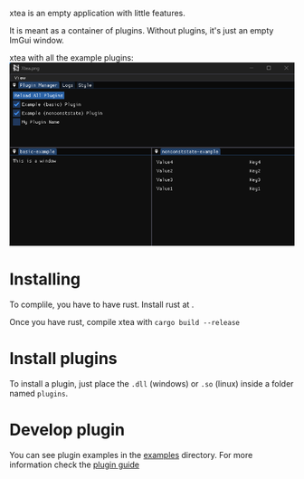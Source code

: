 xtea is an empty application with little features.

It is meant as a container of plugins. Without plugins, it's just an empty ImGui window.

xtea with all the example plugins:
![xtea window](resources/image.png)

# Installing

To complile, you have to have rust. Install rust at [](https://www.rust-lang.org/tools/install).

Once you have rust, compile xtea with `cargo build --release`

# Install plugins

To install a plugin, just place the `.dll` (windows) or `.so` (linux) inside a folder named `plugins`.

# Develop plugin

You can see plugin examples in the [examples](./examples/) directory.
For more information check the [plugin guide](./plugin%20guide.md)
